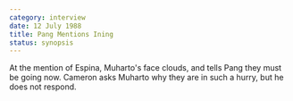 ```yaml
---
category: interview
date: 12 July 1988
title: Pang Mentions Ining
status: synopsis
---
```



At the mention of Espina, Muharto's face clouds, and tells Pang they
must be going now. Cameron asks Muharto why they are in such a hurry,
but he does not respond.
